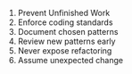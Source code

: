1. Prevent Unfinished Work
2. Enforce coding standards
3. Document chosen patterns
4. Review new patterns early
5. Never expose refactoring
6. Assume unexpected change